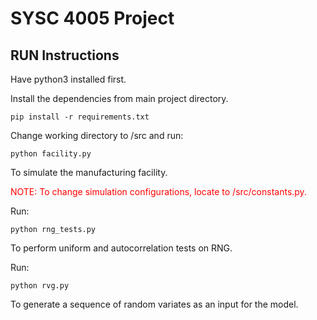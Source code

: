 # SYSC 4005 Project

## RUN Instructions
Have python3 installed first.

Install the dependencies from main project directory.
```
pip install -r requirements.txt
```

Change working directory to /src and run:
```
python facility.py
```
To simulate the manufacturing facility.

<span style="color:red"> NOTE: To change simulation configurations, locate to /src/constants.py.</span>

Run:
```
python rng_tests.py
```
To perform uniform and autocorrelation tests on RNG.

Run:
```
python rvg.py
```
To generate a sequence of random variates as an input for the model.